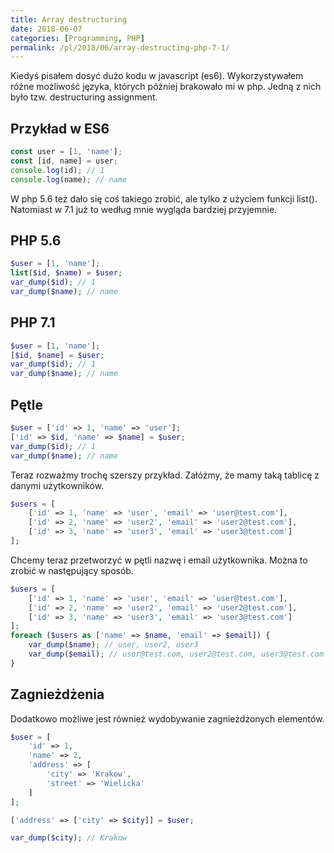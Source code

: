 ```yaml
---
title: Array destructuring
date: 2018-06-07
categories: [Programming, PHP]
permalink: /pl/2018/06/array-destructing-php-7-1/
---
```

Kiedyś pisałem dosyć dużo kodu w javascript (es6). Wykorzystywałem różne możliwość języka, których później brakowało mi w php. Jedną z nich było tzw. destructuring assignment.

## Przykład w ES6
```javascript
const user = [1, 'name'];
const [id, name] = user;
console.log(id); // 1
console.log(name); // name
```

W php 5.6 też dało się coś takiego zrobić, ale tylko z użyciem funkcji list(). Natomiast w 7.1 już to według mnie wygląda bardziej przyjemnie.

## PHP 5.6
```php
$user = [1, 'name'];
list($id, $name) = $user;
var_dump($id); // 1
var_dump($name); // name
```

## PHP 7.1
```php
$user = [1, 'name'];
[$id, $name] = $user;
var_dump($id); // 1
var_dump($name); // name
```

## Pętle

```php
$user = ['id' => 1, 'name' => 'user'];
['id' => $id, 'name' => $name] = $user;
var_dump($id); // 1
var_dump($name); // name
```

Teraz rozważmy trochę szerszy przykład. Załóżmy, że mamy taką tablicę z danymi użytkowników.

```php
$users = [
    ['id' => 1, 'name' => 'user', 'email' => 'user@test.com'],
    ['id' => 2, 'name' => 'user2', 'email' => 'user2@test.com'],
    ['id' => 3, 'name' => 'user3', 'email' => 'user3@test.com']
];
```

Chcemy teraz przetworzyć w pętli nazwę i email użytkownika. Można to zrobić w następujący sposób.
```php
$users = [
    ['id' => 1, 'name' => 'user', 'email' => 'user@test.com'],
    ['id' => 2, 'name' => 'user2', 'email' => 'user2@test.com'],
    ['id' => 3, 'name' => 'user3', 'email' => 'user3@test.com']
];
foreach ($users as ['name' => $name, 'email' => $email]) {
    var_dump($name); // user, user2, user3
    var_dump($email); // user@test.com, user2@test.com, user3@test.com
}
```

## Zagnieżdżenia

Dodatkowo możliwe jest również wydobywanie zagnieżdżonych elementów.

```php
$user = [
    'id' => 1,
    'name' => 2,
    'address' => [
        'city' => 'Krakow',
        'street' => 'Wielicka'
    ]
];

['address' => ['city' => $city]] = $user;

var_dump($city); // Krakow
```
